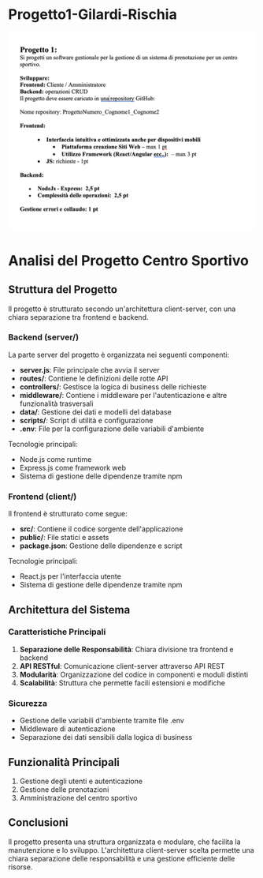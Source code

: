 # Progetto1-Gilardi-Rischia

![immagine](Testo_Progetto1.png)

# Analisi del Progetto Centro Sportivo

## Struttura del Progetto
Il progetto è strutturato secondo un'architettura client-server, con una chiara separazione tra frontend e backend.

### Backend (server/)
La parte server del progetto è organizzata nei seguenti componenti:

- **server.js**: File principale che avvia il server
- **routes/**: Contiene le definizioni delle rotte API
- **controllers/**: Gestisce la logica di business delle richieste
- **middleware/**: Contiene i middleware per l'autenticazione e altre funzionalità trasversali
- **data/**: Gestione dei dati e modelli del database
- **scripts/**: Script di utilità e configurazione
- **.env**: File per la configurazione delle variabili d'ambiente

Tecnologie principali:
- Node.js come runtime
- Express.js come framework web
- Sistema di gestione delle dipendenze tramite npm

### Frontend (client/)
Il frontend è strutturato come segue:

- **src/**: Contiene il codice sorgente dell'applicazione
- **public/**: File statici e assets
- **package.json**: Gestione delle dipendenze e script

Tecnologie principali:
- React.js per l'interfaccia utente
- Sistema di gestione delle dipendenze tramite npm

## Architettura del Sistema

### Caratteristiche Principali
1. **Separazione delle Responsabilità**: Chiara divisione tra frontend e backend
2. **API RESTful**: Comunicazione client-server attraverso API REST
3. **Modularità**: Organizzazione del codice in componenti e moduli distinti
4. **Scalabilità**: Struttura che permette facili estensioni e modifiche

### Sicurezza
- Gestione delle variabili d'ambiente tramite file .env
- Middleware di autenticazione
- Separazione dei dati sensibili dalla logica di business

## Funzionalità Principali
1. Gestione degli utenti e autenticazione
2. Gestione delle prenotazioni
3. Amministrazione del centro sportivo


## Conclusioni
Il progetto presenta una struttura organizzata e modulare, che facilita la manutenzione e lo sviluppo. L'architettura client-server scelta permette una chiara separazione delle responsabilità e una gestione efficiente delle risorse. 
